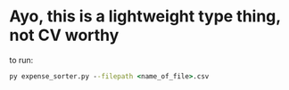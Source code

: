 # Ayo, this is a lightweight type thing, not CV worthy

to run: 
```cmd
py expense_sorter.py --filepath <name_of_file>.csv
```